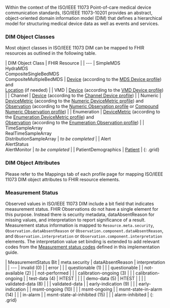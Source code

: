 Within the context of the ISO/IEEE 11073 Point-of-care medical device communication standards, ISO/IEEE 11073-10201 provides an abstract, object-oriented domain information model (DIM) that defines a hierarchical model for structuring medical device data as well as events and services.

### DIM Object Classes
Most object classes in ISO/IEEE 11073 DIM can be mapped to FHIR resources as outlined in the following table.

| DIM Object Class | FHIR Resource |
| ---
| SimpleMDS <br/>HydraMDS <br/>CompositeSingleBedMDS <br/>CompositeMultipleBedMDS | [Device]({{site.data.fhir.path}}device.html) (according to the [MDS Device profile](StructureDefinition-MdsDevice.html)) and <br/>[Location]({{site.data.fhir.path}}location.html) (if needed) |
| VMD | [Device]({{site.data.fhir.path}}device.html) (according to the [VMD Device profile](StructureDefinition-VmdDevice.html)) |
| Channel | [Device]({{site.data.fhir.path}}device.html) (according to the [Channel Device profile](StructureDefinition-ChannelDevice.html)) |
| Numeric | [DeviceMetric]({{site.data.fhir.path}}devicemetric.html) (according to the [Numeric DeviceMetric profile](StructureDefinition-NumericDeviceMetric.html)) and <br/>[Observation]({{site.data.fhir.path}}observation.html) (according to the [Numeric Observation profile](StructureDefinition-NumericObservation.html) or [Compound Numeric Observation profile](StructureDefinition-CompoundNumericObservation.html)) |
| Enumeration | [DeviceMetric]({{site.data.fhir.path}}devicemetric.html) (according to the [Enumeration DeviceMetric profile](StructureDefinition-EnumerationDeviceMetric.html)) and <br/>[Observation]({{site.data.fhir.path}}observation.html) (according to the [Enumeration Observation profile](StructureDefinition-EnumerationObservation.html)) |
| TimeSampleArray <br/> RealTimeSampleArray<br/> DistributionSampleArray | *to be completed* |
| Alert <br/> AlertStatus <br/> AlertMonitor | *to be completed* |
| PatientDemographics | [Patient]({{site.data.fhir.path}}patient.html) |
{: .grid}

### DIM Object Attributes
Please refer to the Mappings tab of each profile page for mapping ISO/IEEE 11073 DIM object attributes to FHIR resource elements.

### Measurement Status
Observed values in ISO/IEEE 11073 DIM include a bit field that indicates measurement status. FHIR Observations do not have a single element for this purpose. Instead there is security metadata, dataAbsentReason for missing values, and interpretation to report significance of a result.  
Measurement status information is mapped to `Resource.meta.security`, `Observation.dataAbsentReason` or `Observation.component.dataAbsentReason`, and `Observation.interpretation` or `Observation.component.interpretation` elements. The interpretation value set binding is extended to add relevant codes from the [Measurement status codes](CodeSystem-measurement-status.html) defined in this implementation guide.

| MeasurementStatus Bit | meta.security | dataAbsentReason | interpretation |
| ---
| invalid (0) | | error | |
| questionable (1) | | | questionable |
| not-available (2) | | not-performed | |
| calibration-ongoing (3) | | | calibration-ongoing |
| test-data (4) | HTEST | | |
| demo-data (5) | HTEST | | |
| validated-data (8) | | | validated-data |
| early-indication (9) | | | early-indication |
| msmt-ongoing (10) | | | msmt-ongoing |
| msmt-state-in-alarm (14) | | | in-alarm |
| msmt-state-al-inhibited (15) | | | alarm-inhibited |
{: .grid}
